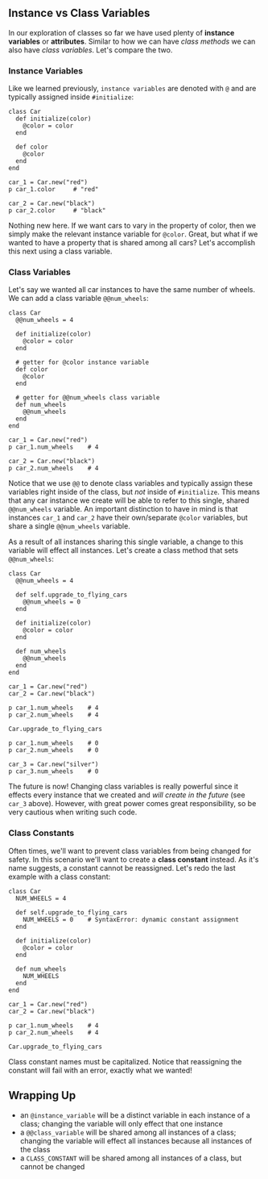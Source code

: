 ## Instance vs Class Variables

In our exploration of classes so far we have used plenty of **instance variables** or **attributes**. Similar to how we can have _class methods_ we can also have _class variables_. Let's compare the two.

### Instance Variables

Like we learned previously, `instance variables` are denoted with `@` and are typically assigned inside `#initialize`:

    class Car
      def initialize(color)
        @color = color
      end

      def color
        @color
      end
    end

    car_1 = Car.new("red")
    p car_1.color     # "red"

    car_2 = Car.new("black")
    p car_2.color     # "black"

Nothing new here. If we want cars to vary in the property of color, then we simply make the relevant instance variable for `@color`. Great, but what if we wanted to have a property that is shared among all cars? Let's accomplish this next using a class variable.

### Class Variables

Let's say we wanted all car instances to have the same number of wheels. We can add a class variable `@@num_wheels`:

    class Car
      @@num_wheels = 4

      def initialize(color)
        @color = color
      end

      # getter for @color instance variable
      def color
        @color
      end

      # getter for @@num_wheels class variable
      def num_wheels
        @@num_wheels
      end
    end

    car_1 = Car.new("red")
    p car_1.num_wheels    # 4

    car_2 = Car.new("black")
    p car_2.num_wheels    # 4

Notice that we use `@@` to denote class variables and typically assign these variables right inside of the class, but _not_ inside of `#initialize`. This means that any car instance we create will be able to refer to this single, shared `@@num_wheels` variable. An important distinction to have in mind is that instances `car_1` and `car_2` have their own/separate `@color` variables, but share a single `@@num_wheels` variable.

As a result of all instances sharing this single variable, a change to this variable will effect all instances. Let's create a class method that sets `@@num_wheels`:

    class Car
      @@num_wheels = 4

      def self.upgrade_to_flying_cars
        @@num_wheels = 0
      end

      def initialize(color)
        @color = color
      end

      def num_wheels
        @@num_wheels
      end
    end

    car_1 = Car.new("red")
    car_2 = Car.new("black")

    p car_1.num_wheels    # 4
    p car_2.num_wheels    # 4

    Car.upgrade_to_flying_cars

    p car_1.num_wheels    # 0
    p car_2.num_wheels    # 0

    car_3 = Car.new("silver")
    p car_3.num_wheels    # 0

The future is now! Changing class variables is really powerful since it effects every instance that we created and _will create in the future_ (see `car_3` above). However, with great power comes great responsibility, so be very cautious when writing such code.

### Class Constants

Often times, we'll want to prevent class variables from being changed for safety. In this scenario we'll want to create a **class constant** instead. As it's name suggests, a constant cannot be reassigned. Let's redo the last example with a class constant:

    class Car
      NUM_WHEELS = 4

      def self.upgrade_to_flying_cars
        NUM_WHEELS = 0    # SyntaxError: dynamic constant assignment
      end

      def initialize(color)
        @color = color
      end

      def num_wheels
        NUM_WHEELS
      end
    end

    car_1 = Car.new("red")
    car_2 = Car.new("black")

    p car_1.num_wheels    # 4
    p car_2.num_wheels    # 4

    Car.upgrade_to_flying_cars

Class constant names must be capitalized. Notice that reassigning the constant will fail with an error, exactly what we wanted!

## Wrapping Up

*   an `@instance_variable` will be a distinct variable in each instance of a class; changing the variable will only effect that one instance
*   a `@@class_variable` will be shared among all instances of a class; changing the variable will effect all instances because all instances of the class
*   a `CLASS_CONSTANT` will be shared among all instances of a class, but cannot be changed
